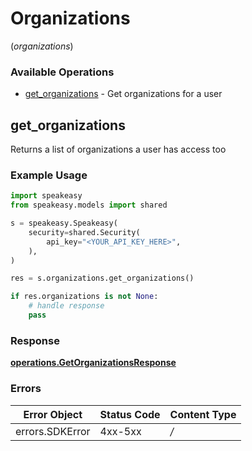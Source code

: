 # Organizations
(*organizations*)

### Available Operations

* [get_organizations](#get_organizations) - Get organizations for a user

## get_organizations

Returns a list of organizations a user has access too

### Example Usage

```python
import speakeasy
from speakeasy.models import shared

s = speakeasy.Speakeasy(
    security=shared.Security(
        api_key="<YOUR_API_KEY_HERE>",
    ),
)

res = s.organizations.get_organizations()

if res.organizations is not None:
    # handle response
    pass

```


### Response

**[operations.GetOrganizationsResponse](../../models/operations/getorganizationsresponse.md)**
### Errors

| Error Object    | Status Code     | Content Type    |
| --------------- | --------------- | --------------- |
| errors.SDKError | 4xx-5xx         | */*             |
